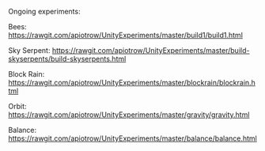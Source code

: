 
Ongoing experiments:


Bees: https://rawgit.com/apiotrow/UnityExperiments/master/build1/build1.html

Sky Serpent: https://rawgit.com/apiotrow/UnityExperiments/master/build-skyserpents/build-skyserpents.html

Block Rain: https://rawgit.com/apiotrow/UnityExperiments/master/blockrain/blockrain.html

Orbit: https://rawgit.com/apiotrow/UnityExperiments/master/gravity/gravity.html

Balance: https://rawgit.com/apiotrow/UnityExperiments/master/balance/balance.html
